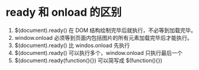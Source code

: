 # ready 和 onload 的区别

1. $(document).ready() 在 DOM 结构绘制完毕后就执行，不必等到加载完毕。
2. window.onload 必须等到页面内包括图片的所有元素加载完毕后才能执行。
3. $(document).ready() 比 windos.onload 先执行
4. $(document).ready() 可以执行多个，window.onload 只执行最后一个
5. $(document).ready(function(){}) 可以简写成 $(function(){})
